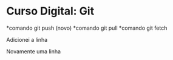 # Curso Digital: Git

*comando git push (novo)
*comando git pull
*comando git fetch

Adicionei a linha

Novamente uma linha